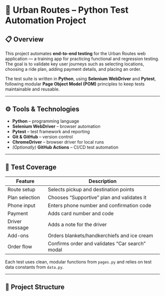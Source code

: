 # 🧪 Urban Routes – Python Test Automation Project

## 📋 Overview
This project automates **end-to-end testing** for the Urban Routes web application — a training app for practicing functional and regression testing.  
The goal is to validate key user journeys such as selecting locations, choosing a ride plan, adding payment details, and placing an order.  

The test suite is written in **Python**, using **Selenium WebDriver** and **Pytest**, following modular **Page Object Model (POM)** principles to keep tests maintainable and reusable.

---

## ⚙️ Tools & Technologies
- **Python** – programming language  
- **Selenium WebDriver** – browser automation  
- **Pytest** – test framework and reporting  
- **Git & GitHub** – version control  
- **ChromeDriver** – browser driver for local runs  
- *(Optionally)* **GitHub Actions** – CI/CD test automation  

---

## 🧠 Test Coverage

| Feature | Description |
|----------|--------------|
| Route setup | Selects pickup and destination points |
| Plan selection | Chooses “Supportive” plan and validates it |
| Phone input | Enters phone number and confirmation code |
| Payment | Adds card number and code |
| Driver message | Adds a note for the driver |
| Add-ons | Orders blankets/handkerchiefs and ice cream |
| Order flow | Confirms order and validates “Car search” modal |

Each test uses clean, modular functions from `pages.py` and relies on test data constants from `data.py`.

---

## 🧩 Project Structure
